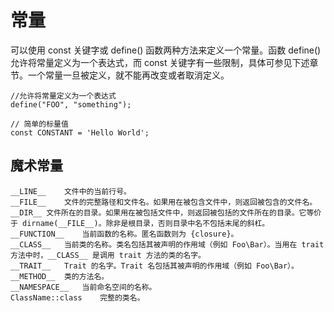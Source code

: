 # 常量
可以使用 const 关键字或 define() 函数两种方法来定义一个常量。函数 define() 允许将常量定义为一个表达式，而 const 关键字有一些限制，具体可参见下述章节。一个常量一旦被定义，就不能再改变或者取消定义。
```
//允许将常量定义为一个表达式
define("FOO", "something");

// 简单的标量值
const CONSTANT = 'Hello World';
```
## 魔术常量
```
__LINE__	文件中的当前行号。
__FILE__	文件的完整路径和文件名。如果用在被包含文件中，则返回被包含的文件名。
__DIR__	文件所在的目录。如果用在被包括文件中，则返回被包括的文件所在的目录。它等价于 dirname(__FILE__)。除非是根目录，否则目录中名不包括末尾的斜杠。
__FUNCTION__	当前函数的名称。匿名函数则为 {closure}。
__CLASS__	当前类的名称。类名包括其被声明的作用域（例如 Foo\Bar）。当用在 trait 方法中时，__CLASS__ 是调用 trait 方法的类的名字。
__TRAIT__	Trait 的名字。Trait 名包括其被声明的作用域（例如 Foo\Bar）。
__METHOD__	类的方法名。
__NAMESPACE__	当前命名空间的名称。
ClassName::class	完整的类名。
```